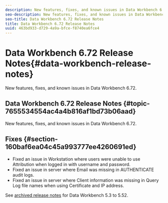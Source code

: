 ```yaml
---
description: New features, fixes, and known issues in Data Workbench 6.72.
seo-description: New features, fixes, and known issues in Data Workbench 6.72.
seo-title: Data Workbench 6.72 Release Notes
title: Data Workbench 6.72 Release Notes
uuid: 463bd933-d729-4a9a-bfce-f8740ea6fce4
---
```


# Data Workbench 6.72 Release Notes{#data-workbench-release-notes}

New features, fixes, and known issues in Data Workbench 6.72.

## Data Workbench 6.72 Release Notes {#topic-7655534554ac4a4b816af1bd73b06aad}

New features, fixes, and known issues in Data Workbench 6.72.

## Fixes {#section-160baf6ea04c45a993777ee4260691ed}

* Fixed an issue in Workstation where users were unable to use Attribution when logged in with username and password. 
* Fixed an issue in server where Email was missing in AUTHENTICATE audit logs. 
* Fixed an issue in server where Client information was missing in Query Log file names when using Certificate and IP address.

See [archived release notes](https://marketing.adobe.com/resources/help/en_US/insight/insight_release_notes_prev.pdf) for Data Workbench 5.3 to 5.52. 

